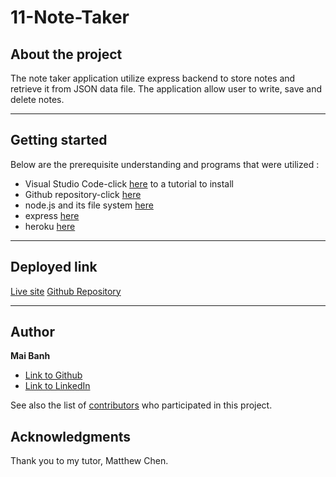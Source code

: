 # 11-Note-Taker

## About the project


The note taker application utilize express backend to store notes and retrieve it from JSON data file. The application allow user to write, save and delete notes. 

---

## Getting started
Below are the prerequisite understanding and programs that were utilized :
* Visual Studio Code-click [here](https://code.visualstudio.com/) to a tutorial to install
* Github repository-click [here](https://help.github.com/en/github/)
* node.js and its file system [here](https://nodejs.org/en/)
* express [here](https://www.npmjs.com/package/express)
* heroku [here](https://devcenter.heroku.com/categories/reference)

---


## Deployed link

[Live site](https://fierce-headland-68583.herokuapp.com/)
[Github Repository](https://github.com/mtbanh/11-Note-Taker)

---

## Author

**Mai Banh**
- [Link to Github](https://github.com/mtbanh)
- [Link to LinkedIn](https://www.linkedin.com/in/mai-banh-311ba6164/)

See also the list of [contributors](https://github.com/your/project/contributors) who participated in this project.

## Acknowledgments
Thank you to my tutor, Matthew Chen.